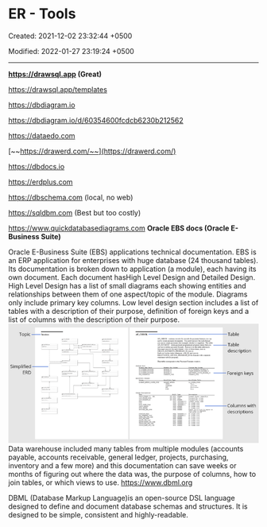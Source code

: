 # ER - Tools

Created: 2021-12-02 23:32:44 +0500

Modified: 2022-01-27 23:19:24 +0500

---

**<https://drawsql.app> (Great)**

<https://drawsql.app/templates>

<https://dbdiagram.io>

<https://dbdiagram.io/d/60354600fcdcb6230b212562>

<https://dataedo.com>

[~~https://drawerd.com/~~](https://drawerd.com/)

<https://dbdocs.io>

<https://erdplus.com>

<https://dbschema.com> (local, no web)

<https://sqldbm.com> (Best but too costly)

<https://www.quickdatabasediagrams.com>
**Oracle EBS docs (Oracle E-Business Suite)**

Oracle E-Business Suite (EBS) applications technical documentation. EBS is an ERP application for enterprises with huge database (24 thousand tables). Its documentation is broken down to application (a module), each having its own document. Each document hasHigh Level Design and Detailed Design.
High Level Design has a list of small diagrams each showing entities and relationships between them of one aspect/topic of the module. Diagrams only include primary key columns.
Low level design section includes a list of tables with a description of their purpose, definition of foreign keys and a list of columns with the description of their purpose.
![suO 一 一 匕 5a9 uo 且 一 匕 5a9 ölqe.L 083 ](media/ER---Tools-image1.png)
Data warehouse included many tables from multiple modules (accounts payable, accounts receivable, general ledger, projects, purchasing, inventory and a few more) and this documentation can save weeks or months of figuring out where the data was, the purpose of columns, how to join tables, or which views to use.
<https://www.dbml.org>

DBML (Database Markup Language)is an open-source DSL language designed to define and document database schemas and structures. It is designed to be simple, consistent and highly-readable.

